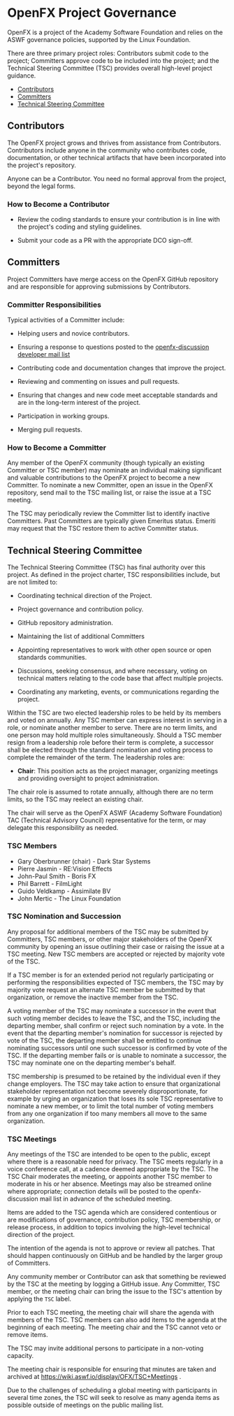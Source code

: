 <!-- SPDX-License-Identifier: CC-BY-4.0 -->
<!-- Copyright OpenFX and contributors to the OpenFX project. -->

# OpenFX Project Governance

OpenFX is a project of the Academy Software Foundation and relies on the ASWF
governance policies, supported by the Linux Foundation.

There are three primary project roles: Contributors submit code to the
project; Committers approve code to be included into the project; and the
Technical Steering Committee (TSC) provides overall high-level project
guidance.

* [Contributors](#Contributors)
* [Committers](#Committers)
* [Technical Steering Committee](#Technical-Steering-Committee)

## Contributors

The OpenFX project grows and thrives from assistance from Contributors.
Contributors include anyone in the community who contributes code,
documentation, or other technical artifacts that have been incorporated into
the project's repository.

Anyone can be a Contributor. You need no formal approval from the project,
beyond the legal forms.

### How to Become a Contributor

* Review the coding standards to ensure your contribution is in line
  with the project's coding and styling guidelines.

* Submit your code as a PR with the appropriate DCO sign-off.

## Committers

Project Committers have merge access on the OpenFX GitHub repository
and are responsible for approving submissions by Contributors.

### Committer Responsibilities

Typical activities of a Committer include:

* Helping users and novice contributors.

* Ensuring a response to questions posted to the
  [openfx-discussion developer mail list](https://lists.aswf.io/g/openfx-discussion)

* Contributing code and documentation changes that improve the project.

* Reviewing and commenting on issues and pull requests.

* Ensuring that changes and new code meet acceptable standards and are in
  the long-term interest of the project.

* Participation in working groups.

* Merging pull requests.

### How to Become a Committer

Any member of the OpenFX community (though typically an existing Committer or
TSC member) may nominate an individual making significant and valuable
contributions to the OpenFX project to become a new Committer. To nominate a
new Committer, open an issue in the OpenFX repository, send mail to the TSC
mailing list, or raise the issue at a TSC meeting.

The TSC may periodically review the Committer list to identify inactive
Committers. Past Committers are typically given Emeritus status. Emeriti may
request that the TSC restore them to active Committer status.

## Technical Steering Committee

The Technical Steering Committee (TSC) has final authority over this
project. As defined in the project charter, TSC responsibilities include,
but are not limited to:

* Coordinating technical direction of the Project.

* Project governance and contribution policy.

* GitHub repository administration.

* Maintaining the list of additional Committers

* Appointing representatives to work with other open source or open
  standards communities.

* Discussions, seeking consensus, and where necessary, voting on technical
  matters relating to the code base that affect multiple projects.

* Coordinating any marketing, events, or communications regarding the
  project.

Within the TSC are two elected leadership roles to be held by its members
and voted on annually. Any TSC member can express interest in serving in a
role, or nominate another member to serve. There are no term limits, and one
person may hold multiple roles simultaneously. Should a TSC member resign
from a leadership role before their term is complete, a successor shall be
elected through the standard nomination and voting process to complete the
remainder of the term. The leadership roles are:

* **Chair**: This position acts as the project manager, organizing meetings
  and providing oversight to project administration.

The chair role is assumed to rotate annually, although there are no
term limits, so the TSC may reelect an existing chair.

The chair will serve as the OpenFX ASWF (Academy Software Foundation)
TAC (Technical Advisory Council) representative for the term, or may
delegate this responsibility as needed.

### TSC Members

* Gary Oberbrunner (chair) - Dark Star Systems
* Pierre Jasmin - RE:Vision Effects
* John-Paul Smith - Boris FX
* Phil Barrett - FilmLight
* Guido Veldkamp - Assimilate BV
* John Mertic - The Linux Foundation

### TSC Nomination and Succession

Any proposal for additional members of the TSC may be submitted by
Committers, TSC members, or other major stakeholders of the OpenFX community by
opening an issue outlining their case or raising the issue at a TSC meeting.
New TSC members are accepted or rejected by majority vote of the TSC.

If a TSC member is for an extended period not regularly participating or
performing the responsibilities expected of TSC members, the TSC may by
majority vote request an alternate TSC member be submitted by that
organization, or remove the inactive member from the TSC.

A voting member of the TSC may nominate a successor in the event that such
voting member decides to leave the TSC, and the TSC, including the departing
member, shall confirm or reject such nomination by a vote. In the event that
the departing member's nomination for successor is rejected by vote of the
TSC, the departing member shall be entitled to continue nominating
successors until one such successor is confirmed by vote of the TSC. If the
departing member fails or is unable to nominate a successor, the TSC may
nominate one on the departing member's behalf.

TSC membership is presumed to be retained by the individual even if they
change employers. The TSC may take action to ensure that organizational
stakeholder representation not become severely disproportionate, for example
by urging an organization that loses its sole TSC representative to nominate
a new member, or to limit the total number of voting members from any one
organization if too many members all move to the same organization.

### TSC Meetings

Any meetings of the TSC are intended to be open to the public, except where
there is a reasonable need for privacy. The TSC meets regularly in a voice
conference call, at a cadence deemed appropriate by the TSC. The TSC Chair
moderates the meeting, or appoints another TSC member to moderate in his or
her absence. Meetings may also be streamed online where appropriate;
connection details will be posted to the openfx-discussion mail list in advance of the
scheduled meeting.

Items are added to the TSC agenda which are considered contentious or are
modifications of governance, contribution policy, TSC membership, or release
process, in addition to topics involving the high-level technical direction
of the project.

The intention of the agenda is not to approve or review all patches. That
should happen continuously on GitHub and be handled by the larger group of
Committers.

Any community member or Contributor can ask that something be reviewed by
the TSC at the meeting by logging a GitHub issue. Any Committer, TSC member,
or the meeting chair can bring the issue to the TSC's attention by applying
the `TSC` label.

Prior to each TSC meeting, the meeting chair will share the agenda with
members of the TSC. TSC members can also add items to the agenda at the
beginning of each meeting. The meeting chair and the TSC cannot veto or
remove items.

The TSC may invite additional persons to participate in a non-voting
capacity.

The meeting chair is responsible for ensuring that minutes are taken
and archived at https://wiki.aswf.io/display/OFX/TSC+Meetings .

Due to the challenges of scheduling a global meeting with participants in
several time zones, the TSC will seek to resolve as many agenda items as
possible outside of meetings on the public mailing list.
